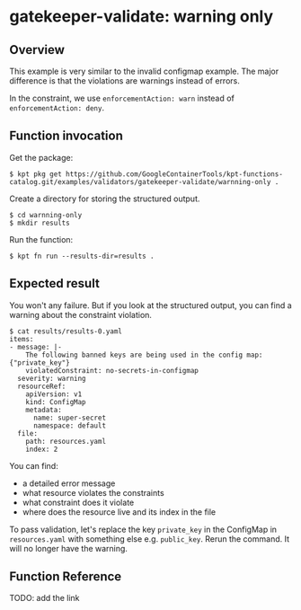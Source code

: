 # gatekeeper-validate: warning only

## Overview

This example is very similar to the invalid configmap example. The major
difference is that the violations are warnings instead of errors.

In the constraint, we use `enforcementAction: warn` instead of
`enforcementAction: deny`.

## Function invocation

Get the package:

```shell
$ kpt pkg get https://github.com/GoogleContainerTools/kpt-functions-catalog.git/examples/validators/gatekeeper-validate/warnning-only .
```

Create a directory for storing the structured output.

```shell
$ cd warnning-only
$ mkdir results
```

Run the function:

```shell
$ kpt fn run --results-dir=results .
```

## Expected result

You won't any failure. But if you look at the structured output, you can find a
warning about the constraint violation.

```shell
$ cat results/results-0.yaml 
items:
- message: |-
    The following banned keys are being used in the config map: {"private_key"}
    violatedConstraint: no-secrets-in-configmap
  severity: warning
  resourceRef:
    apiVersion: v1
    kind: ConfigMap
    metadata:
      name: super-secret
      namespace: default
  file:
    path: resources.yaml
    index: 2
```

You can find:
- a detailed error message
- what resource violates the constraints
- what constraint does it violate
- where does the resource live and its index in the file

To pass validation, let's replace the key `private_key` in the ConfigMap in
`resources.yaml` with something else e.g. `public_key`.
Rerun the command. It will no longer have the warning.

## Function Reference

TODO: add the link
